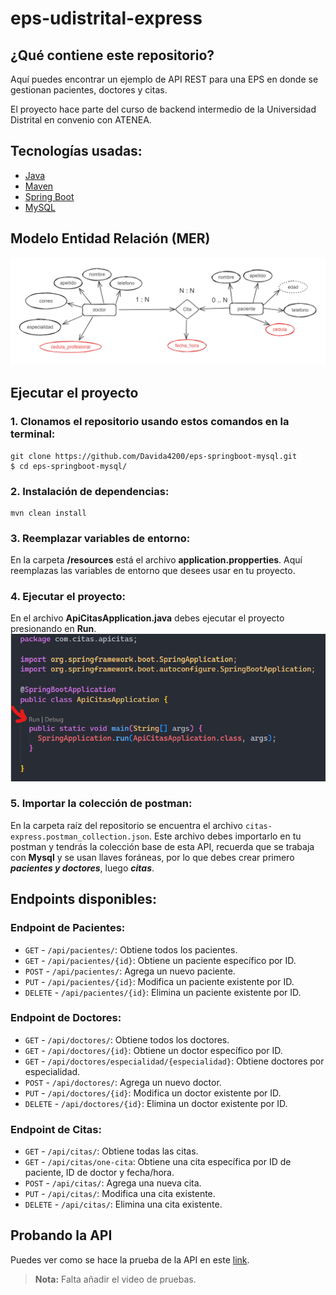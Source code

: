 # eps-udistrital-express

## ¿Qué contiene este repositorio?
Aquí puedes encontrar un ejemplo de API REST para una EPS en donde se gestionan pacientes, doctores y citas.

El proyecto hace parte del curso de backend intermedio de la Universidad Distrital en convenio con ATENEA.

## Tecnologías usadas:

- [Java](https://www.oracle.com/java/)
- [Maven](https://maven.apache.org/)
- [Spring Boot](https://spring.io/projects/spring-boot)
- [MySQL](https://dev.mysql.com/doc/)

## Modelo Entidad Relación (MER)
![Alt text](./assets/image.png)

## Ejecutar el proyecto

### 1. Clonamos el repositorio usando estos comandos en la terminal:

```
git clone https://github.com/Davida4200/eps-springboot-mysql.git
$ cd eps-springboot-mysql/
```

### 2. Instalación de dependencias:
```
mvn clean install
```

### 3. Reemplazar variables de entorno:
En la carpeta **/resources** está el archivo **application.propperties**. Aquí reemplazas las variables de entorno que desees usar en tu proyecto.

### 4. Ejecutar el proyecto:
En el archivo **ApiCitasApplication.java** debes ejecutar el proyecto presionando en **Run**.
![Alt text](./assets/java.png)

### 5. Importar la colección de postman:
En la carpeta raíz del repositorio se encuentra el archivo `citas-express.postman_collection.json`.
Este archivo debes importarlo en tu postman y tendrás la colección base de esta API, recuerda que se trabaja con **Mysql** y se usan llaves foráneas, por lo que debes crear primero ***pacientes y doctores***, luego ***citas***.

## Endpoints disponibles:

### Endpoint de Pacientes:

- `GET` - `/api/pacientes/`: Obtiene todos los pacientes.
- `GET` - `/api/pacientes/{id}`: Obtiene un paciente específico por ID.
- `POST` - `/api/pacientes/`: Agrega un nuevo paciente.
- `PUT` - `/api/pacientes/{id}`: Modifica un paciente existente por ID.
- `DELETE` - `/api/pacientes/{id}`: Elimina un paciente existente por ID.

### Endpoint de Doctores:

- `GET` - `/api/doctores/`: Obtiene todos los doctores.
- `GET` - `/api/doctores/{id}`: Obtiene un doctor específico por ID.
- `GET` - `/api/doctores/especialidad/{especialidad}`: Obtiene doctores por especialidad.
- `POST` - `/api/doctores/`: Agrega un nuevo doctor.
- `PUT` - `/api/doctores/{id}`: Modifica un doctor existente por ID.
- `DELETE` - `/api/doctores/{id}`: Elimina un doctor existente por ID.

### Endpoint de Citas:

- `GET` - `/api/citas/`: Obtiene todas las citas.
- `GET` - `/api/citas/one-cita`: Obtiene una cita específica por ID de paciente, ID de doctor y fecha/hora.
- `POST` - `/api/citas/`: Agrega una nueva cita.
- `PUT` - `/api/citas/`: Modifica una cita existente.
- `DELETE` - `/api/citas/`: Elimina una cita existente.


## Probando la API
Puedes ver como se hace la prueba de la API en este [link](#).
> **Nota:** Falta añadir el video de pruebas.